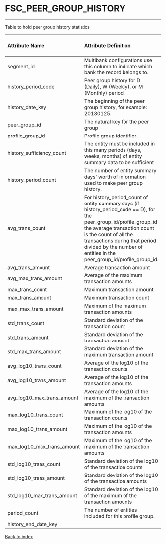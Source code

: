 # FSC_PEER_GROUP_HISTORY

---

Table to hold peer group history statistics

| Attribute Name             | Attribute Definition                                                                                                                                                                                                                                                                 | Column Data Type   | Column Null Option   | Column Is PK   | Column Is FK   |
|:---------------------------|:-------------------------------------------------------------------------------------------------------------------------------------------------------------------------------------------------------------------------------------------------------------------------------------|:-------------------|:---------------------|:---------------|:---------------|
| segment_id                 | Multibank configurations use this column to indicate which bank the record belongs to.                                                                                                                                                                                               | VARCHAR2(128)      | Not Null             | Yes            | No             |
| history_period_code        | Peer group history for D (Daily), W (Weekly), or M (Monthly) period.                                                                                                                                                                                                                 | CHAR(1)            | Not Null             | Yes            | No             |
| history_date_key           | The beginning of the peer group history, for example: 20130125.                                                                                                                                                                                                                      | NUMBER(8)          | Not Null             | Yes            | No             |
| peer_group_id              | The natural key for the peer group                                                                                                                                                                                                                                                   | VARCHAR2(50)       | Not Null             | No             | Yes            |
| profile_group_id           | Profile group identifier.                                                                                                                                                                                                                                                            | VARCHAR2(50)       | Not Null             | No             | Yes            |
| history_sufficiency_count  | The entity must be included in this many periods (days, weeks, months) of entity summary data to be sufficient                                                                                                                                                                       | NUMBER(5)          | Null                 | No             | No             |
| history_period_count       | The number of entity summary days' worth of information used to make peer group history.                                                                                                                                                                                             | NUMBER(5)          | Null                 | No             | No             |
| avg_trans_count            | For history_period_count of entity summary days (if history_period_code == D), for the peer_group_id/profile_group_id the average transaction count is the count of all the transactions during that period divided by the number of entities in the peer_group_id/profile_group_id. | NUMBER(10)         | Null                 | No             | No             |
| avg_trans_amount           | Average transaction amount                                                                                                                                                                                                                                                           | NUMBER(18,5)       | Null                 | No             | No             |
| avg_max_trans_amount       | Average of the maximum transaction amounts                                                                                                                                                                                                                                           | NUMBER(18,5)       | Null                 | No             | No             |
| max_trans_count            | Maximum transaction amount                                                                                                                                                                                                                                                           | NUMBER(10)         | Null                 | No             | No             |
| max_trans_amount           | Maximum transaction count                                                                                                                                                                                                                                                            | NUMBER(18,5)       | Null                 | No             | No             |
| max_max_trans_amount       | Maximum of the maximum transaction amounts                                                                                                                                                                                                                                           | NUMBER(18,5)       | Null                 | No             | No             |
| std_trans_count            | Standard deviation of the transaction count                                                                                                                                                                                                                                          | NUMBER(10)         | Null                 | No             | No             |
| std_trans_amount           | Standard deviation of the transaction amount                                                                                                                                                                                                                                         | NUMBER(18,5)       | Null                 | No             | No             |
| std_max_trans_amount       | Standard deviation of the maximum transaction amount                                                                                                                                                                                                                                 | NUMBER(18,5)       | Null                 | No             | No             |
| avg_log10_trans_count      | Average of the log10 of the transaction counts                                                                                                                                                                                                                                       | NUMBER(12,10)      | Null                 | No             | No             |
| avg_log10_trans_amount     | Average of the log10 of the transaction amounts                                                                                                                                                                                                                                      | NUMBER(12,10)      | Null                 | No             | No             |
| avg_log10_max_trans_amount | Average of the log10 of the maximum of the transaction amounts                                                                                                                                                                                                                       | NUMBER(12,10)      | Null                 | No             | No             |
| max_log10_trans_count      | Maximum of the log10 of the transaction counts                                                                                                                                                                                                                                       | NUMBER(12,10)      | Null                 | No             | No             |
| max_log10_trans_amount     | Maximum of the log10 of the transaction amounts                                                                                                                                                                                                                                      | NUMBER(12,10)      | Null                 | No             | No             |
| max_log10_max_trans_amount | Maximum of the log10 of the maximum of the transaction amounts                                                                                                                                                                                                                       | NUMBER(12,10)      | Null                 | No             | No             |
| std_log10_trans_count      | Standard deviation of the log10 of the transaction counts                                                                                                                                                                                                                            | NUMBER(12,10)      | Null                 | No             | No             |
| std_log10_trans_amount     | Standard deviation of the log10 of the transaction amounts                                                                                                                                                                                                                           | NUMBER(12,10)      | Null                 | No             | No             |
| std_log10_max_trans_amount | Standard deviation of the log10 of the maximum of the transaction amounts                                                                                                                                                                                                            | NUMBER(12,10)      | Null                 | No             | No             |
| period_count               | The number of entities included for this profile group.                                                                                                                                                                                                                              | NUMBER(5)          | Null                 | No             | No             |
| history_end_date_key       |                                                                                                                                                                                                                                                                                      | NUMBER(8)          | Not Null             | No             | No             |

[Back to index](./index.md)